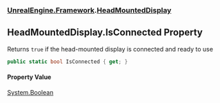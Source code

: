 ### [UnrealEngine.Framework](./UnrealEngine-Framework.md 'UnrealEngine.Framework').[HeadMountedDisplay](./UnrealEngine-Framework-HeadMountedDisplay.md 'UnrealEngine.Framework.HeadMountedDisplay')
## HeadMountedDisplay.IsConnected Property
Returns `true` if the head-mounted display is connected and ready to use  
```csharp
public static bool IsConnected { get; }
```
#### Property Value
[System.Boolean](https://docs.microsoft.com/en-us/dotnet/api/System.Boolean 'System.Boolean')  
